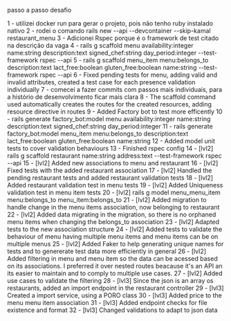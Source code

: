 passo a passo desafio

1 - utilizei docker run para gerar o projeto, pois não tenho ruby instalado nativo
2 - rodei o comando rails new --api --devcontainer --skip-kamal restaurant_menu
3 - Adicionei Rspec porque é o framework de test citado na descrição da vaga
4 - rails g scaffold menu availability:integer name:string description:text signed_chef:string day_period:integer --test-framework rspec --api
5 - rails g scaffold menu_item menu:belongs_to description:text lact_free:boolean gluten_free:boolean name:string --test-framework rspec --api
6 - Fixed pending tests for menu, adding valid and invalid attributes, created a test case for each presence validation individually
7 - comecei a fazer commits com passos mais individuais, para a histório de desenvolvimento ficar mais clara
8 - The scaffold command used automatically creates the routes for the created resources, adding resource directive in routes
9 - Added Factory bot to test more efficently
10 - rails generate factory_bot:model menu availability:integer name:string description:text signed_chef:string day_period:integer
11 - rails generate factory_bot:model menu_item menu:belongs_to description:text lact_free:boolean gluten_free:boolean name:string
12 - Added model unit tests to cover validation behaviours
13 - Finished rspec config
14 - [lvl2] rails g scaffold restaurant name:string address:text --test-framework rspec --api
15 - [lvl2] Added new associations to menu and restaurant
16 - [lvl2] Fixed tests with the added restaurant association
17 - [lvl2] Handled the pending restaurant tests and added restaurant validation tests
18 - [lvl2] Added restaurant validation test in menu tests
19 - [lvl2] Added Uniqueness validation test in menu item tests
20 - [lvl2] rails g model menu_menu_item menu:belongs_to menu_item:belongs_to
21 - [lvl2] Added migration to handle change in the menu items association, now belonging to restaurant
22 - [lvl2] Added data migrating in the migration, so there is no orphaned menu items when changing the belongs_to association
23 - [lvl2] Adapted tests to the new association structure
24 - [lvl2] Added tests to validate the behaviour of menu having multiple menu items and menu items can be on multiple menus
25 - [lvl2] Added Faker to help generating unique names for tests and to genererate test data more efficiently in general
26 - [lvl2] Added filtering in menu and menu item so the data can be acessed based on its associations. I preferred it over nested routes beacause it's an API an its easier to maintain and to comply to multiple use cases.
27 - [lvl2] Added use cases to validate the filtering
28 - [lvl3] Since the json is an array os restaurants, added an import endpoint in the restaurant controller
29 - [lvl3] Created a import service, using a PORO class
30 - [lvl3] Added price to the menu menu item association
31 - [lvl3] Added endpoint checks for file existence and format
32 - [lvl3] Changed validations to adapt to json data
